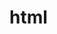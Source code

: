 # html
<head>
<title>mehmet akifin ilk  projesi 
<\head>
<body>
<h1>merhahaba yazaılım  dünyası>\h1>
<p< ben html öğreneyiyorum<\p<
<\body<
<html>
        


